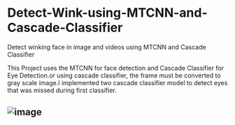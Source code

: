 # Detect-Wink-using-MTCNN-and-Cascade-Classifier
Detect winking face in image and videos using MTCNN and Cascade Classifier

This Project uses the MTCNN for face detection and Cascade Classifier for Eye Detection.or using cascade classifier, the frame must be converted to gray scale image.I implemented two cascade classifier model to detect eyes that was missed during first classifier.

## ![image](https://user-images.githubusercontent.com/11616941/119401713-7d20f300-bca1-11eb-8b4c-10a8c126d13b.png)
